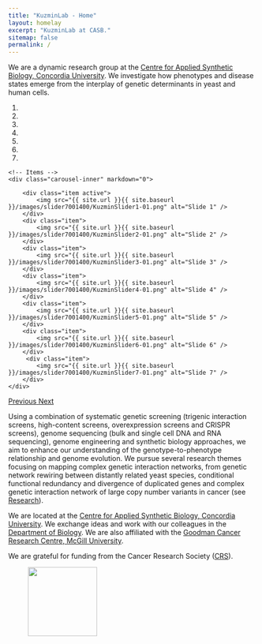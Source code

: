 ```yaml
---
title: "KuzminLab - Home"
layout: homelay
excerpt: "KuzminLab at CASB."
sitemap: false
permalink: /
---
```


We are a dynamic research group at the [Centre for Applied Synthetic Biology, Concordia University](https://www.concordia.ca/research/casb/about.html). We investigate how phenotypes and disease states emerge from the interplay of genetic determinants in yeast and human cells.


<div markdown="0" id="carousel" class="carousel slide" data-ride="carousel" data-interval="5000" data-pause="hover" >
    <!-- Menu -->
    <ol class="carousel-indicators">
        <li data-target="#carousel" data-slide-to="0" class="active"></li>
        <li data-target="#carousel" data-slide-to="1"></li>
        <li data-target="#carousel" data-slide-to="2"></li>
        <li data-target="#carousel" data-slide-to="3"></li>
        <li data-target="#carousel" data-slide-to="4"></li>
        <li data-target="#carousel" data-slide-to="5"></li>
        <li data-target="#carousel" data-slide-to="6"></li>
    </ol>

    <!-- Items -->
    <div class="carousel-inner" markdown="0">

        <div class="item active">
            <img src="{{ site.url }}{{ site.baseurl }}/images/slider7001400/KuzminSlider1-01.png" alt="Slide 1" />
        </div>
        <div class="item">
            <img src="{{ site.url }}{{ site.baseurl }}/images/slider7001400/KuzminSlider2-01.png" alt="Slide 2" />
        </div>
        <div class="item">
            <img src="{{ site.url }}{{ site.baseurl }}/images/slider7001400/KuzminSlider3-01.png" alt="Slide 3" />
        </div>
        <div class="item">
            <img src="{{ site.url }}{{ site.baseurl }}/images/slider7001400/KuzminSlider4-01.png" alt="Slide 4" />
        </div>
        <div class="item">
            <img src="{{ site.url }}{{ site.baseurl }}/images/slider7001400/KuzminSlider5-01.png" alt="Slide 5" />
        </div>
        <div class="item">
            <img src="{{ site.url }}{{ site.baseurl }}/images/slider7001400/KuzminSlider6-01.png" alt="Slide 6" />
        </div>       
         <div class="item">
            <img src="{{ site.url }}{{ site.baseurl }}/images/slider7001400/KuzminSlider7-01.png" alt="Slide 7" />
        </div>
    </div>
  <a class="left carousel-control" href="#carousel" role="button" data-slide="prev">
    <span class="glyphicon glyphicon-chevron-left" aria-hidden="true"></span>
    <span class="sr-only">Previous</span>
  </a>
  <a class="right carousel-control" href="#carousel" role="button" data-slide="next">
    <span class="glyphicon glyphicon-chevron-right" aria-hidden="true"></span>
    <span class="sr-only">Next</span>
  </a>
</div>

Using a combination of systematic genetic screening (trigenic interaction screens, high-content screens, overexpression screens and CRISPR screens), genome sequencing (bulk and single cell DNA and RNA sequencing), genome engineering and synthetic biology approaches, we aim to enhance our understanding of the genotype-to-phenotype relationship and genome evolution. We pursue several research themes focusing on mapping complex genetic interaction networks, from genetic network rewiring between distantly related yeast species, conditional functional redundancy and divergence of duplicated genes and complex genetic interaction network of large copy number variants in cancer (see [Research](research)).


We are located at the [Centre for Applied Synthetic Biology, Concordia University](https://www.concordia.ca/research/casb.html). We exchange ideas and work with our colleagues in the [Department of Biology](https://www.concordia.ca/artsci/biology/about.html). We are also affiliated with the [Goodman Cancer Research Centre, McGill University](https://www.mcgill.ca/gcrc/).


We are grateful for funding from the Cancer Research Society ([CRS](https://www.societederecherchesurlecancer.ca/en/about-us/about-us)).

<figure class="fourth">
  <img src="{{ site.url }}{{ site.baseurl }}/images/logopic/Logo_CRS.png" style="width: 140px">
</figure>
